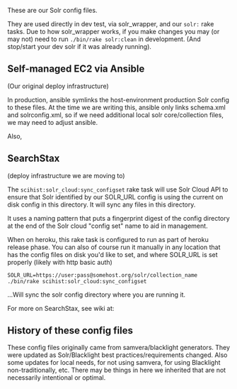 These are our Solr config files.

They are used directly in dev test, via solr_wrapper, and our `solr:` rake tasks. Due to how solr_wrapper works, if you make changes you may (or may not) need to run `./bin/rake solr:clean` in development. (And stop/start your dev solr if it was already running).

## Self-managed EC2 via Ansible

(Our original deploy infrastructure)

In production, ansible symlinks the host-environment production Solr config to these files. At the time we are writing this, ansible only links schema.xml and solrconfig.xml, so if we need additional local solr core/collection files, we may need to adjust ansible.

Also,

## SearchStax

(deploy infrastructure we are moving to)

The `scihist:solr_cloud:sync_configset` rake task will use Solr Cloud API to
ensure that Solr identified by our SOLR_URL config is using the current on
disk config in this directory. It will sync any files in this directory.

It uses a naming pattern that puts a fingerprint digest of the config directory
at the end of the Solr cloud "config set" name to aid in management.

When on heroku, this rake task is configured to run as part of heroku release phase.
You can also of course run it manually in any location that has the config files
on disk you'd like to set, and where SOLR_URL is set properly (likely with
http basic auth)

    SOLR_URL=https://user:pass@somehost.org/solr/collection_name ./bin/rake scihist:solr_cloud:sync_configset

...Will sync the solr config directory where you are running it.

For more on SearchStax, see wiki at:


## History of these config files

These config files originally came from samvera/blacklight generators. They were updated as Solr/Blacklight best practices/requirements changed. Also some updates for local needs, for not using samvera, for using Blacklight non-traditionally, etc.  There may be things in here we inherited
that are not necessarily intentional or optimal.
